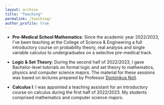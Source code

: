 ```yaml
---
layout: archive
title: "Teaching"
permalink: /teaching/
author_profile: true
---
```


* <b>Pre-Medical School Mathematics</b>: Since the academic year 2022/2023, I've been teaching at the College of Science & Engineering a full introductory course on probability theory, real analysis and single variable calculus to undergraduates on a selective pre-medical track. 

* <b>Logic & Set Theory</b>: During the second half of 2022/2023, I gave Bachelor-level tutorials on formal logic and set theory to mathematics, physics and computer science majors. The material for these sessions was based on lectures prepared by Professor [Dominikus Noll](https://www.math.univ-toulouse.fr/~noll/).

* <b>Calculus I</b>: I was appointed a teaching assistant for an introductory course on calculus during the first half of 2022/2023. My students comprised mathematics and computer science majors.    
